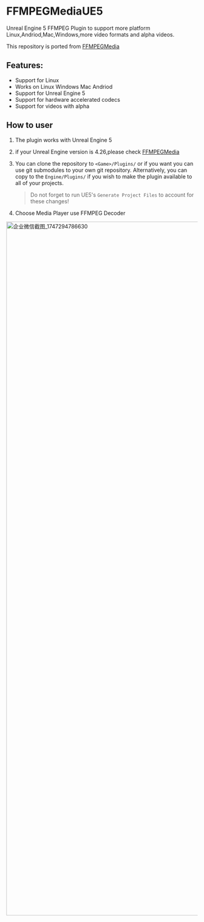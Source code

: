 # FFMPEGMediaUE5

Unreal Engine 5 FFMPEG Plugin to support more platform Linux,Andriod,Mac,Windows,more video formats and alpha videos.

This repository is ported from [FFMPEGMedia](https://github.com/bakjos/FFMPEGMedia)

## Features:

* Support for Linux
* Works on Linux Windows Mac Andriod
* Support for Unreal Engine 5
* Support for hardware accelerated codecs
* Support for videos with alpha

## How to user

1. The plugin works with Unreal Engine 5
2. if your Unreal Engine version is 4.26,please check [FFMPEGMedia](https://github.com/bakjos/FFMPEGMedia)
3. You can clone the repository to `<Game>/Plugins/` or if you want you can use git submodules to your own git repository. Alternatively, you can copy to the `Engine/Plugins/` if you wish to make the plugin available to all of your projects.

   > Do not forget to run UE5's `Generate Project Files` to account for these changes!
   >
4. Choose Media Player use FFMPEG Decoder
<img width="1823" alt="企业微信截图_1747294786630" src="https://github.com/user-attachments/assets/604ebeb4-a356-4476-91d2-c073671473af" />
